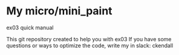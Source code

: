 # My micro/mini_paint
ex03 quick manual

This git repository created to help you with ex03
If you have some questions or ways to optimize the code, write my in slack: ckendall
